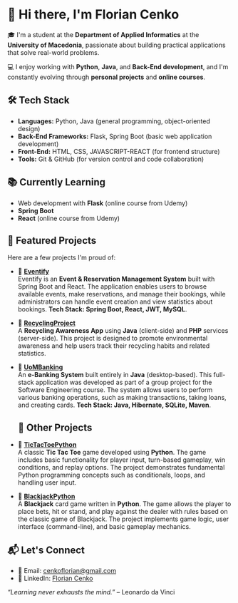 # 👋 Hi there, I'm Florian Cenko

🎓 I'm a student at the **Department of Applied Informatics** at the **University of Macedonia**, passionate about building practical applications that solve real-world problems.  

💻 I enjoy working with **Python**, **Java**, and **Back-End development**, and I'm constantly evolving through **personal projects** and **online courses**.


## 🛠️ Tech Stack

- **Languages:** Python, Java (general programming, object-oriented design)
- **Back-End Frameworks:** Flask, Spring Boot (basic web application development)
- **Front-End:** HTML, CSS, JAVASCRIPT-REACT (for frontend structure)
- **Tools:** Git & GitHub  (for version control and code collaboration)


## 📚 Currently Learning

- Web development with **Flask** (online course from Udemy)
- **Spring Boot**
- **React** (online course from Udemy)
  
## 🚀 Featured Projects

Here are a few projects I'm proud of:

- 🔗 [**Eventify**](https://github.com/Florian-Cenko/Eventify)  
  Eventify is an **Event & Reservation Management System** built with Spring Boot and React. The application enables users to browse available events, make reservations, and manage their bookings, while administrators can handle event creation and view statistics about bookings. **Tech Stack: Spring Boot, React, JWT, MySQL**.

- 🔗 [**RecyclingProject**](https://github.com/Florian-Cenko/RecyclingProject)  
  A **Recycling Awareness App** using **Java** (client-side) and **PHP** services (server-side). This project is designed to promote environmental awareness and help users track their recycling habits and related statistics.

- 🔗 [**UoMBanking**](https://github.com/Florian-Cenko/UomBanking)  
  An **e-Banking System** built entirely in **Java** (desktop-based). This full-stack application was developed as part of a group project for the Software Engineering course. The system allows users to perform various banking operations, such as making transactions, taking loans, and creating cards. **Tech Stack: Java, Hibernate, SQLite, Maven**.

  ## 🚀 Other Projects

- 🔗 [**TicTacToePython**](https://github.com/Florian-Cenko/TicTacToePython)  
  A classic **Tic Tac Toe** game developed using **Python**. The game includes basic functionality for player input, turn-based gameplay, win conditions, and replay options. The project demonstrates fundamental Python programming concepts such as conditionals, loops, and handling user input.

- 🔗 [**BlackjackPython**](https://github.com/Florian-Cenko/BlackjackPython)  
  A **Blackjack** card game written in **Python**. The game allows the player to place bets, hit or stand, and play against the dealer with rules based on the classic game of Blackjack. The project implements game logic, user interface (command-line), and basic gameplay mechanics.



## 📬 Let's Connect

- 📧 Email: [cenkoflorian@gmail.com](mailto:cenkoflorian@gmail.com)  
- 💼 LinkedIn: [Florian Cenko](https://www.linkedin.com/in/florian-cenko-6a7a19252/)


 
 
 *“Learning never exhausts the mind.”* – Leonardo da Vinci

